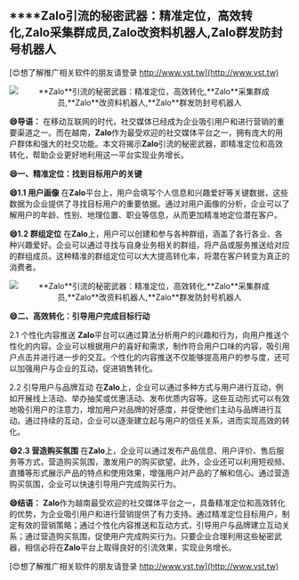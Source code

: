 ## ****Zalo**引流的秘密武器：精准定位，高效转化,**Zalo**采集群成员,**Zalo**改资料机器人,**Zalo**群发防封号机器人**

[😍想了解推广相关软件的朋友请登录 http://www.vst.tw](http://www.vst.tw)

 <center><img src="https://vst.tw/MP4/tuiguang/png/4.png" alt="**Zalo**引流的秘密武器：精准定位，高效转化,**Zalo**采集群成员,**Zalo**改资料机器人,**Zalo**群发防封号机器人"></center>

**😄导语：**
在移动互联网的时代，社交媒体已经成为企业吸引用户和进行营销的重要渠道之一。而在越南，**Zalo**作为最受欢迎的社交媒体平台之一，拥有庞大的用户群体和强大的社交功能。本文将揭示**Zalo**引流的秘密武器，即精准定位和高效转化，帮助企业更好地利用这一平台实现业务增长。

**😄一、精准定位：找到目标用户的关键**

**😄1.1 用户画像**
在**Zalo**平台上，用户会填写个人信息和兴趣爱好等关键数据，这些数据为企业提供了寻找目标用户的重要依据。通过对用户画像的分析，企业可以了解用户的年龄、性别、地理位置、职业等信息，从而更加精准地定位潜在客户。

**😄1.2 群组定位**
在**Zalo**上，用户可以创建和参与各种群组，涵盖了各行各业、各种兴趣爱好。企业可以通过寻找与自身业务相关的群组，将产品或服务推送给对应的群组成员。这种精准的群组定位可以大大提高转化率，将潜在客户转变为真正的消费者。

 <center><img src="https://vst.tw/MP4/tuiguang/png/7.png" alt="**Zalo**引流的秘密武器：精准定位，高效转化,**Zalo**采集群成员,**Zalo**改资料机器人,**Zalo**群发防封号机器人"></center>

**😄二、高效转化：引导用户完成目标行动**

2.1 个性化内容推送
**Zalo**平台可以通过算法分析用户的兴趣和行为，向用户推送个性化的内容。企业可以根据用户的喜好和需求，制作符合用户口味的内容，吸引用户点击并进行进一步的交互。个性化的内容推送不仅能够提高用户的参与度，还可以加强用户与企业的互动，促进销售转化。

2.2 引导用户与品牌互动
在**Zalo**上，企业可以通过多种方式与用户进行互动，例如开展线上活动、举办抽奖或优惠活动、发布优质内容等。这些互动形式可以有效地吸引用户的注意力，增加用户对品牌的好感度，并促使他们主动与品牌进行互动。通过持续的互动，企业可以逐渐建立起与用户的信任关系，进而实现高效的转化。

**😄2.3 营造购买氛围**
在**Zalo**上，企业可以通过发布产品信息、用户评价、售后服务等方式，营造购买氛围，激发用户的购买欲望。此外，企业还可以利用短视频、直播等形式展示产品的特点和使用效果，增强用户对产品的了解和信心。通过营造购买氛围，企业可以快速引导用户完成购买行为。

**😄结语：**
**Zalo**作为越南最受欢迎的社交媒体平台之一，具备精准定位和高效转化的优势，为企业吸引用户和进行营销提供了有力支持。通过精准定位目标用户，制定有效的营销策略；通过个性化内容推送和互动方式，引导用户与品牌建立互动关系；通过营造购买氛围，促使用户完成购买行为。只要企业合理利用这些秘密武器，相信必将在**Zalo**平台上取得良好的引流效果，实现业务增长。

[😍想了解推广相关软件的朋友请登录 http://www.vst.tw](http://www.vst.tw)



